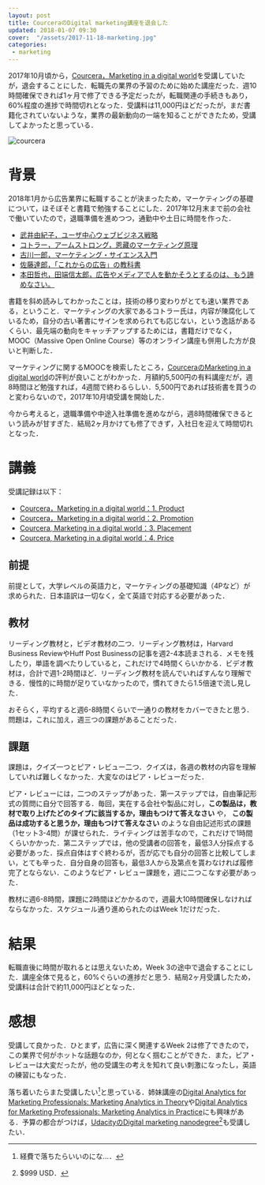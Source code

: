 ```yaml
---
layout: post
title: CourceraのDigital marketing講座を退会した
updated: 2018-01-07 09:30
cover:  "/assets/2017-11-18-marketing.jpg"
categories:
 - marketing
---
```


 2017年10月頃から，[Courcera，Marketing in a digital world](https://www.coursera.org/learn/marketing-digital)を受講していたが，退会することにした．転職先の業界の予習のために始めた講座だった．週10時間確保できれば1ヶ月で修了できる予定だったが，転職関連の手続きもあり，60%程度の進捗で時間切れとなった．受講料は11,000円ほどだったが，まだ書籍化されていないような，業界の最新動向の一端を知ることができたため，受講してよかったと思っている．

![courcera]({{site.baseurl}}/assets/2017-11-18-courcera.png)

# 背景

2018年1月から広告業界に転職することが決まったため，マーケティングの基礎について，ほそぼそと書籍で勉強することにした．2017年12月末まで前の会社で働いていたので，退職準備を進めつつ，通勤中や土日に時間を作った．

* [武井由紀子，ユーザ中心ウェブビジネス戦略](https://haltaro.github.io/2017/10/14/web-buisiness)
* [コトラー，アームストロング，恩藏のマーケティング原理](https://haltaro.github.io/2017/10/15/marketing)
* [古川一郎，マーケティング・サイエンス入門](https://haltaro.github.io/2017/11/12/marketing-science)
* [佐藤達郎，「これからの広告」の教科書](https://haltaro.github.io/2017/12/02/next-advertising)
* [本田哲也，田端信太郎，広告やメディアで人を動かそうとするのは、もう諦めなさい。](https://haltaro.github.io/2017/12/09/dont-fool-yourself)

書籍を斜め読みしてわかったことは，技術の移り変わりがとても速い業界である，ということ．マーケティングの大家であるコトラー氏は，内容が陳腐化しているため，自分の古い著書にサインを求められても応じない，という逸話があるくらい．最先端の動向をキャッチアップするためには，書籍だけでなく，MOOC（Massive Open Online Course）等のオンライン講座も併用した方が良いと判断した．

マーケティングに関するMOOCを検索したところ，[CourceraのMarketing in a digital world](https://www.coursera.org/learn/marketing-digital)の評判が良いことがわかった．月額約5,500円の有料講座だが，週8時間ほど勉強すれば，4週間で終わるらしい．5,500円であれば技術書を買うのと変わらないので，2017年10月頃受講を開始した．

今から考えると，退職準備や中途入社準備を進めながら，週8時間確保できるという読みが甘すぎた．結局2ヶ月かけても修了できず，入社日を迎えて時間切れとなった．

# 講義

受講記録は以下：

* [Courcera，Marketing in a digital world：1. Product](https://haltaro.github.io/2017/11/08/digital-marketing-1)
* [Courcera，Marketing in a digital world：2. Promotion](https://haltaro.github.io/2017/11/25/digital-marketing-2)
* [Courcera, Marketing in a digital world：3. Placement](https://haltaro.github.io/2017/12/03/digital-marketing-3)
* [Courcera, Marketing in a digital world：4. Price](https://haltaro.github.io/2018/01/07/digital-marketing-4)

## 前提

前提として，大学レベルの英語力と，マーケティングの基礎知識（4Pなど）が求められた．日本語訳は一切なく，全て英語で対応する必要があった．

## 教材

リーディング教材と，ビデオ教材の二つ．リーディング教材は，Harvard Business ReviewやHuff Post Businessの記事を週2-4本読まされる．メモを残したり，単語を調べたりしていると，これだけで4時間くらいかかる．ビデオ教材は，合計で週1-2時間ほど．リーディング教材を読んでいればすんなり理解できる．慢性的に時間が足りていなかったので，慣れてきたら1.5倍速で流し見した．

おそらく，平均すると週6-8時間くらいで一通りの教材をカバーできたと思う．問題は，これに加え，週三つの課題があることだった．

## 課題

課題は，クイズ一つとピア・レビュー二つ．クイズは，各週の教材の内容を理解していれば難しくなかった．大変なのはピア・レビューだった．

ピア・レビューには，二つのステップがあった．第一ステップでは，自由筆記形式の質問に自分で回答する．毎回，実在する会社や製品に対し，**この製品は，教材で取り上げたどのタイプに該当するか，理由もつけて答えなさい** や， **この製品は成功すると思うか，理由もつけて答えなさい** のような自由記述形式の課題（1セット3-4問）が課せられた．ライティングは苦手なので，これだけで1時間くらいかかった．第二ステップでは，他の受講者の回答を，最低3人分採点する必要があった．採点自体はすぐ終わるが，否が応でも自分の回答と比較してしまい，とても辛った．自分自身の回答も，最低3人から及第点を貰わなければ履修完了とならない．このようなピア・レビュー課題を，週に二つこなす必要があった．

教材に週6-8時間，課題に2時間ほどかかるので，週最大10時間確保しなければならなかった．スケジュール通り進められたのはWeek 1だけだった．

# 結果

転職直後に時間が取れるとは思えないため，Week 3の途中で退会することにした．講座全体で見ると，60%ぐらいの進捗だと思う．結局2ヶ月受講したため，受講料は合計で約11,000円ほどとなった．

# 感想

受講して良かった．ひとまず，広告に深く関連するWeek 2は修了できたので，この業界で何がホットな話題なのか，何となく掴むことができた．また，ピア・レビューは大変だったが，他の受講生の考えを知れて良い刺激になったし，英語の練習にもなった．

落ち着いたらまた受講したい[^1]と思っている．姉妹講座の[Digital Analytics for Marketing Professionals: Marketing Analytics in Theory](https://www.coursera.org/learn/marketing-analytics)や[Digital Analytics for Marketing Professionals: Marketing Analytics in Practice](https://www.coursera.org/learn/digital-analytics)にも興味がある．予算の都合がつけば，[UdacityのDigital marketing nanodegree](https://www.udacity.com/course/digital-marketing-nanodegree--nd018)[^2]も受講したい．

[^1]: 経費で落ちたらいいのにな…．
[^2]: $999 USD．
